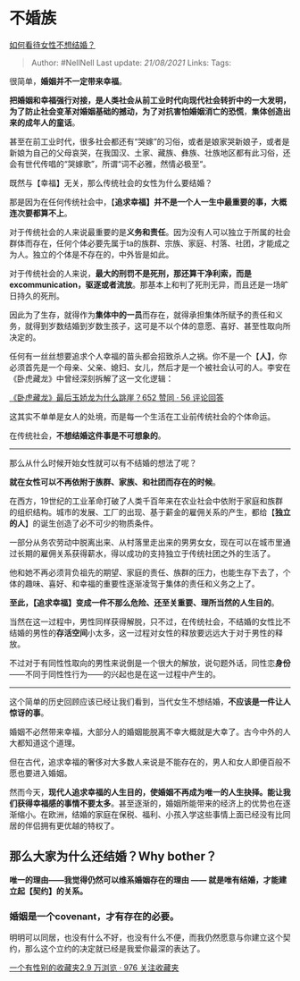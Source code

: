 # 不婚族
[如何看待女性不想结婚？](https://www.zhihu.com/question/294994611/answer/629199410)

> Author: #NellNell
Last update: *21/08/2021*
Links:
Tags:

很简单，**婚姻并不一定带来幸福**。

**把婚姻和幸福强行对接，是人类社会从前工业时代向现代社会转折中的一大发明，为了防止社会变革对婚姻基础的撼动，为了对抗害怕婚姻消亡的恐慌**，**集体创造出来的成年人的童话**。

甚至在前工业时代，很多社会都还有“哭嫁”的习俗，或者是娘家哭新娘子，或者是新娘为自己的父母哀哭，在我国汉、土家、藏族、彝族、壮族地区都有此习俗，还会有世代传唱的“哭嫁歌”，所谓“词不必雅，然情必极至“。

既然与【幸福】无关，那么传统社会的女性为什么要结婚？

那是因为在任何传统社会中，【**追求幸福】并不是一个人一生中最重要的事，大概连次要都算不上**。

对于传统社会的人来说最重要的是**义务和责任**。因为没有人可以独立于所属的社会群体而存在，任何个体必要先属于ta的族群、宗族、家庭、村落、社团，才能成之为人。独立的个体是不存在的，中外皆是如此。

对于传统社会的人来说，**最大的刑罚不是死刑，那还算干净利索，而是excommunication，驱逐或者流放**。那基本上和判了死刑无异，而且还是一场旷日持久的死刑。

因此为了生存，就得作为**集体中的一员**而存在，就得承担集体所赋予的责任和义务，就得到岁数结婚到岁数生孩子，这可是不以个体的意愿、喜好、甚至性取向所决定的。

任何有一丝丝想要追求个人幸福的苗头都会招致杀人之祸。你不是一个【**人】**，你必须首先是一个母亲、父亲、媳妇、女儿，然后才是一个被社会认可的人。李安在《卧虎藏龙》中曾经深刻拆解了这一文化逻辑：

[《卧虎藏龙》最后玉娇龙为什么跳崖？652 赞同 · 56 评论回答](https://www.zhihu.com/question/30963769/answer/503433751)

这其实不单单是女人的处境，而是每一个生活在工业前传统社会的个体命运。

在传统社会，**不想结婚这件事是不可想象的**。

---

那么从什么时候开始女性就可以有不结婚的想法了呢？

**就在女性可以不再依附于族群、家族、和社团而存在的时候**。

在西方，19世纪的工业革命打破了人类千百年来在农业社会中依附于家庭和族群的组织结构。城市的发展、工厂的出现、基于薪金的雇佣关系的产生，都给【**独立的人**】的诞生创造了必不可少的物质条件。

一部分从务农劳动中脱离出来、从村落里走出来的男男女女，现在可以在城市里通过长期的雇佣关系获得薪水，得以成功的支持独立于传统社团之外的生活了。

他和她不再必须背负祖先的期望、家庭的责任、族群的压力，也能生存下去了，个体的趣味、喜好、和幸福的重要性逐渐凌驾于集体的责任和义务之上了。

**至此，【追求幸福】变成一件不那么危险、还至关重要、理所当然的人生目的**。

当然在这一过程中，男性同样获得解脱，只不过，在传统社会，不结婚的女性比不结婚的男性的**存活空间**小太多，这一过程对女性的释放要远远大于对于男性的释放。

不过对于有同性性取向的男性来说倒是一个很大的解放，说句题外话，同性恋**身份**——不同于同性性行为——的兴起也是在这一过程中产生的。

---

这个简单的历史回顾应该已经让我们看到，当代女生不想结婚，**不应该是一件让人惊讶的事**。

婚姻不必然带来幸福，大部分人的婚姻能脱离不幸大概就是大幸了。古今中外的人大都知道这个道理。

但在古代，追求幸福的奢侈对大多数人来说是不能存在的，男人和女人即便百般不愿也要进入婚姻。

然而今天，**现代人追求幸福的人生目的，使婚姻不再成为唯一的人生抉择。能让我们获得幸福感的事情不要太多**。甚至逐渐的，婚姻所能带来的经济上的优势也在逐渐缩小。在欧洲，结婚的家庭在保税、福利、小孩入学这些事情上面已经没有比同居的伴侣拥有更优越的特权了。

## **那么大家为什么还结婚？Why bother？**

**唯一的理由——我觉得仍然可以维系婚姻存在的理由 —— 就是唯有结婚，才能建立起【契约】的关系。**

### 婚姻是一个covenant，才有存在的必要。

明明可以同居，也没有什么不好，也没有什么不便，而我仍然愿意与你建立这个契约，那么这个立约的决定就已经是我爱你最深的表达了。

[一个有性别的收藏夹2.9 万浏览 · 976 关注收藏夹](https://zhihu.com/collection/326955627)
